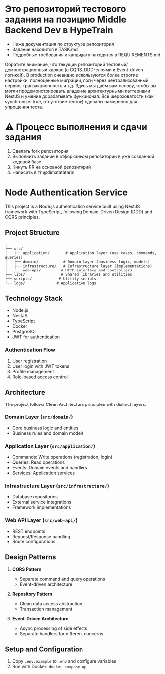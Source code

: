 # Это репозиторий тестового задания на позицию Middle Backend Dev в HypeTrain
- Ниже документация по структуре репозитория
- Задание находится в TASK.md
- Подробные требования к кандидату находятся в REQUIREMENTS.md

Обратите внимание, что текущий репозиторий  тестовый/демонстрационный каркас (с CQRS, DDD-слоями и Event-driven логикой). В production очевидно используются более строгие настройки, полноценные миграции, логи через централизованный сервис, транзакционность и т.д. Здесь мы даём вам основу, чтобы вы могли продемонстрировать владение архитектурными паттернами NestJS и умение дорабатывать функционал. Все шероховатости (как synchronize: true, отсутствие тестов) сделаны намеренно для упрощения теста.


# ⚠️ Процесс выполнения и сдачи задания
1. Сделать fork репозитория
2. Выполнить задание в отфорканном репозитории в уже созданной кодовой базе
3. Кинуть PR на основной репозиторий
4. Написать в тг @dimatatatarin

# Node Authentication Service

This project is a Node.js authentication service built using NestJS framework with TypeScript, following Domain-Driven Design (DDD) and CQRS principles.

## Project Structure

```
.
├── src/
│   ├── application/       # Application layer (use cases, commands, queries)
│   ├── domain/           # Domain layer (business logic, models)
│   ├── infrastructure/   # Infrastructure layer (implementations)
│   └── web-api/         # HTTP interface and controllers
├── libs/                # Shared libraries and utilities
├── scripts/            # Utility scripts
└── logs/              # Application logs
```

## Technology Stack

- Node.js
- NestJS
- TypeScript
- Docker
- PostgreSQL
- JWT for authentication

### Authentication Flow
1. User registration
2. User login with JWT tokens
3. Profile management
4. Role-based access control

## Architecture

The project follows Clean Architecture principles with distinct layers:

### Domain Layer (`src/domain/`)
- Core business logic and entities
- Business rules and domain models

### Application Layer (`src/application/`)
- Commands: Write operations (registration, login)
- Queries: Read operations
- Events: Domain events and handlers
- Services: Application services

### Infrastructure Layer (`src/infrastructure/`)
- Database repositories
- External service integrations
- Framework implementations

### Web API Layer (`src/web-api/`)
- REST endpoints
- Request/Response handling
- Route configurations

## Design Patterns

1. **CQRS Pattern**
   - Separate command and query operations
   - Event-driven architecture

2. **Repository Pattern**
   - Clean data access abstraction
   - Transaction management

3. **Event-Driven Architecture**
   - Async processing of side effects
   - Separate handlers for different concerns

## Setup and Configuration

1. Copy `.env.example` to `.env` and configure variables
2. Run with Docker: `docker-compose up`
